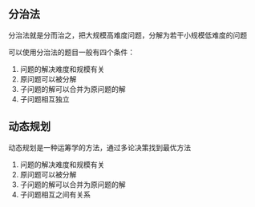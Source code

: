 ## 分治法
分治法就是分而治之，把大规模高难度问题，分解为若干小规模低难度的问题

可以使用分治法的题目一般有四个条件：
1. 问题的解决难度和规模有关
2. 原问题可以被分解
3. 子问题的解可以合并为原问题的解
4. 子问题相互独立

## 动态规划

动态规划是一种运筹学的方法，通过多论决策找到最优方法

1. 问题的解决难度和规模有关
2. 原问题可以被分解
3. 子问题的解可以合并为原问题的解
4. 子问题相互之间有关系
